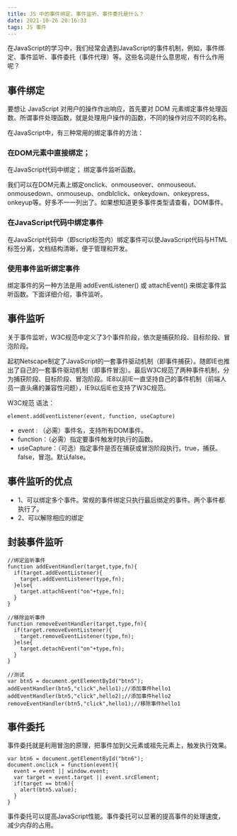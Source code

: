 ```yaml
---
title: JS 中的事件绑定、事件监听、事件委托是什么？
date: 2021-10-26 20:16:33
tags: JS 事件
---
```


在JavaScript的学习中，我们经常会遇到JavaScript的事件机制，例如，事件绑定、事件监听、事件委托（事件代理）等。这些名词是什么意思呢，有什么作用呢？

## 事件绑定
要想让 JavaScript 对用户的操作作出响应，首先要对 DOM 元素绑定事件处理函数。所谓事件处理函数，就是处理用户操作的函数，不同的操作对应不同的名称。

在JavaScript中，有三种常用的绑定事件的方法：

### 在DOM元素中直接绑定；
在JavaScript代码中绑定；
绑定事件监听函数。

我们可以在DOM元素上绑定onclick、onmouseover、onmouseout、onmousedown、onmouseup、ondblclick、onkeydown、onkeypress、onkeyup等。好多不一一列出了。如果想知道更多事件类型请查看，DOM事件。

### 在JavaScript代码中绑定事件
在JavaScript代码中（即script标签内）绑定事件可以使JavaScript代码与HTML标签分离，文档结构清晰，便于管理和开发。


### 使用事件监听绑定事件
绑定事件的另一种方法是用 addEventListener() 或 attachEvent() 来绑定事件监听函数。下面详细介绍，事件监听。

## 事件监听
关于事件监听，W3C规范中定义了3个事件阶段，依次是捕获阶段、目标阶段、冒泡阶段。

起初Netscape制定了JavaScript的一套事件驱动机制（即事件捕获）。随即IE也推出了自己的一套事件驱动机制（即事件冒泡）。最后W3C规范了两种事件机制，分为捕获阶段、目标阶段、冒泡阶段。IE8以前IE一直坚持自己的事件机制（前端人员一直头痛的兼容性问题），IE9以后IE也支持了W3C规范。

W3C规范
语法：
```
element.addEventListener(event, function, useCapture)
```
 - event : （必需）事件名，支持所有DOM事件。
 - function：（必需）指定要事件触发时执行的函数。
 - useCapture：（可选）指定事件是否在捕获或冒泡阶段执行。true，捕获。false，冒泡。默认false。


## 事件监听的优点
 - 1、可以绑定多个事件。常规的事件绑定只执行最后绑定的事件。两个事件都执行了。
 - 2、可以解除相应的绑定



## 封装事件监听

```
//绑定监听事件
function addEventHandler(target,type,fn){
  if(target.addEventListener){
    target.addEventListener(type,fn);
  }else{
    target.attachEvent("on"+type,fn);
  }
}
```

```
//移除监听事件
function removeEventHandler(target,type,fn){
  if(target.removeEventListener){
    target.removeEventListener(type,fn);
  }else{
    target.detachEvent("on"+type,fn);
  }
}
```

```
//测试
var btn5 = document.getElementById("btn5");
addEventHandler(btn5,"click",hello1);//添加事件hello1
addEventHandler(btn5,"click",hello2);//添加事件hello2
removeEventHandler(btn5,"click",hello1);//移除事件hello1
```

## 事件委托
事件委托就是利用冒泡的原理，把事件加到父元素或祖先元素上，触发执行效果。

```
var btn6 = document.getElementById("btn6");
document.onclick = function(event){
  event = event || window.event;
  var target = event.target || event.srcElement;
  if(target == btn6){
    alert(btn5.value);
  }
}
```

事件委托可以提高JavaScript性能。事件委托可以显著的提高事件的处理速度，减少内存的占用。
